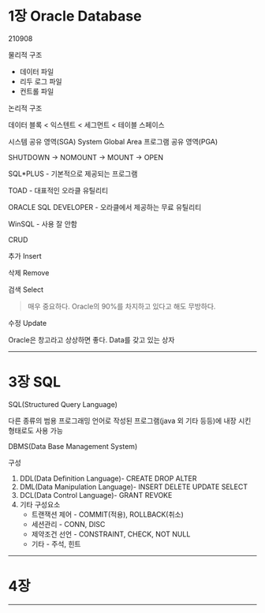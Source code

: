 # 1장 Oracle Database

210908

물리적 구조

* 데이터 파일
* 리두 로그 파일
* 컨트롤 파일

논리적 구조 

데이터 블록 < 익스텐트 < 세그먼트 < 테이블 스페이스

시스템 공유 영역(SGA) System Global Area
프로그램 공유 영역(PGA)

SHUTDOWN -> NOMOUNT -> MOUNT -> OPEN

SQL*PLUS - 기본적으로 제공되는 프로그램

TOAD - 대표적인 오라클 유틸리티

ORACLE SQL DEVELOPER - 오라클에서 제공하는 무료 유틸리티

WinSQL - 사용 잘 안함

CRUD

추가	Insert

삭제	Remove

검색	Select  

> 매우 중요하다. Oracle의 90%를 차지하고 있다고 해도 무방하다.

수정	Update

Oracle은 창고라고 상상하면 좋다. Data를 갖고 있는 상자

---

# 3장 SQL

SQL(Structured Query Language)

다른 종류의 범용 프로그래밍 언어로 작성된 프로그램(java 외 기타 등등)에 
내장 시킨 형태로도 사용 가능

DBMS(Data Base Management System)

구성

1. DDL(Data Definition Language)- CREATE DROP ALTER
2. DML(Data Manipulation Language)- INSERT DELETE UPDATE SELECT
3. DCL(Data Control Language)- GRANT REVOKE
4. 기타 구성요소
   * 트랜잭션 제어 - COMMIT(적용), ROLLBACK(취소)
   * 세션관리 - CONN, DISC
   * 제약조건 선언 - CONSTRAINT, CHECK, NOT NULL
   * 기타 - 주석, 힌트

---

# 4장

---



